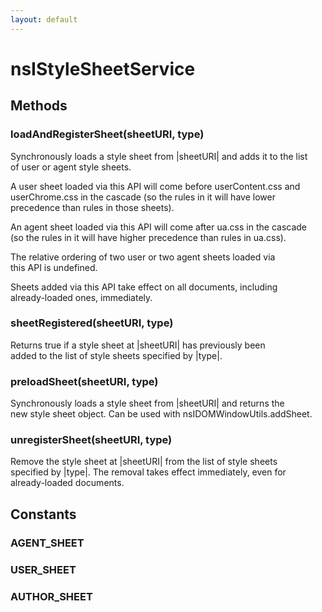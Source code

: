 ```yaml
---
layout: default
---
```


# nsIStyleSheetService #

## Methods ##

### loadAndRegisterSheet(sheetURI, type) ###
  
Synchronously loads a style sheet from |sheetURI| and adds it to the list  
of user or agent style sheets.  
  
A user sheet loaded via this API will come before userContent.css and  
userChrome.css in the cascade (so the rules in it will have lower  
precedence than rules in those sheets).  
  
An agent sheet loaded via this API will come after ua.css in the cascade  
(so the rules in it will have higher precedence than rules in ua.css).  
  
The relative ordering of two user or two agent sheets loaded via  
this API is undefined.  
  
Sheets added via this API take effect on all documents, including  
already-loaded ones, immediately.  
  

### sheetRegistered(sheetURI, type) ###
  
Returns true if a style sheet at |sheetURI| has previously been  
added to the list of style sheets specified by |type|.  
  

### preloadSheet(sheetURI, type) ###
  
Synchronously loads a style sheet from |sheetURI| and returns the  
new style sheet object. Can be used with nsIDOMWindowUtils.addSheet.  
  

### unregisterSheet(sheetURI, type) ###
  
Remove the style sheet at |sheetURI| from the list of style sheets  
specified by |type|.  The removal takes effect immediately, even for  
already-loaded documents.  
  

## Constants ##

### AGENT_SHEET ###

### USER_SHEET ###

### AUTHOR_SHEET ###
